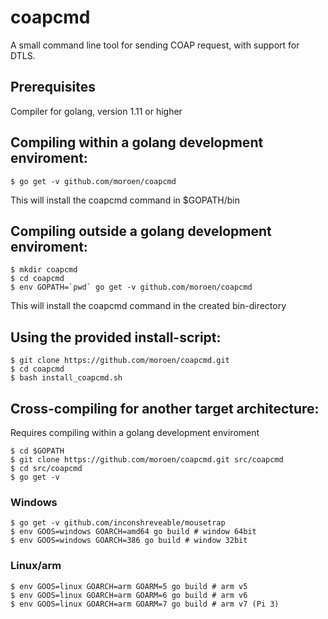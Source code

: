 # coapcmd

A small command line tool for sending COAP request, with support for DTLS.

## Prerequisites
Compiler for golang, version 1.11 or higher

## Compiling within a golang development enviroment:
```shell
$ go get -v github.com/moroen/coapcmd
```
This will install the coapcmd command in $GOPATH/bin

## Compiling outside a golang development enviroment:
```shell
$ mkdir coapcmd
$ cd coapcmd
$ env GOPATH=`pwd` go get -v github.com/moroen/coapcmd
```

This will install the coapcmd command in the created bin-directory

## Using the provided install-script:
```shell
$ git clone https://github.com/moroen/coapcmd.git
$ cd coapcmd
$ bash install_coapcmd.sh
```

## Cross-compiling for another target architecture:
Requires compiling within a golang development enviroment
```shell
$ cd $GOPATH
$ git clone https://github.com/moroen/coapcmd.git src/coapcmd
$ cd src/coapcmd
$ go get -v
```

### Windows
```shell
$ go get -v github.com/inconshreveable/mousetrap
$ env GOOS=windows GOARCH=amd64 go build # window 64bit
$ env GOOS=windows GOARCH=386 go build # window 32bit
```

### Linux/arm
```shell
$ env GOOS=linux GOARCH=arm GOARM=5 go build # arm v5
$ env GOOS=linux GOARCH=arm GOARM=6 go build # arm v6
$ env GOOS=linux GOARCH=arm GOARM=7 go build # arm v7 (Pi 3)
```
